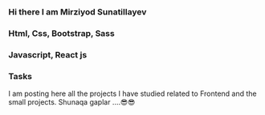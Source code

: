 ### Hi there  I am Mirziyod Sunatillayev     
### Html, Css, Bootstrap, Sass
### Javascript, React js
### Tasks

I am posting here all the projects I have studied related to Frontend and the small projects. Shunaqa gaplar ....😎😎

